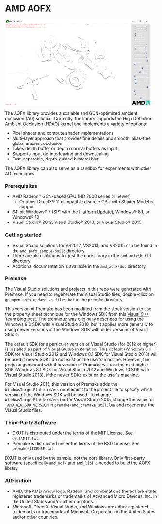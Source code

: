 # AMD AOFX

<img src="amd_aofx_sample/media/Thumbnail.png" width="480" height="285" />

The AOFX library provides a scalable and GCN-optimized ambient occlusion (AO) solution. Currently, the library supports the High Definition Ambient Occlusion (HDAO) kernel and implements a variety of options:
* Pixel shader and compute shader implementations
* Multi-layer approach that provides fine details and smooth, alias-free global ambient occlusion
* Takes depth buffer or depth+normal buffers as input
* Supports input de-interleaving and downscaling
* Fast, separable, depth-guided bilateral blur

The AOFX library can also serve as a sandbox for experiments with other AO techniques

### Prerequisites
* AMD Radeon&trade; GCN-based GPU (HD 7000 series or newer)
  * Or other DirectX&reg; 11 compatible discrete GPU with Shader Model 5 support 
* 64-bit Windows&reg; 7 (SP1 with the [Platform Update](https://msdn.microsoft.com/en-us/library/windows/desktop/jj863687.aspx)), Windows&reg; 8.1, or Windows&reg; 10
* Visual Studio&reg; 2012, Visual Studio&reg; 2013, or Visual Studio&reg; 2015

### Getting started
* Visual Studio solutions for VS2012, VS2013, and VS2015 can be found in the `amd_aofx_sample\build` directory.
* There are also solutions for just the core library in the `amd_aofx\build` directory.
* Additional documentation is available in the `amd_aofx\doc` directory.

### Premake
The Visual Studio solutions and projects in this repo were generated with Premake. If you need to regenerate the Visual Studio files, double-click on `gpuopen_aofx_update_vs_files.bat` in the `premake` directory.

This version of Premake has been modified from the stock version to use the property sheet technique for the Windows SDK from this [Visual C++ Team blog post](http://blogs.msdn.com/b/vcblog/archive/2012/11/23/using-the-windows-8-sdk-with-visual-studio-2010-configuring-multiple-projects.aspx). The technique was originally described for using the Windows 8.0 SDK with Visual Studio 2010, but it applies more generally to using newer versions of the Windows SDK with older versions of Visual Studio.

The default SDK for a particular version of Visual Studio (for 2012 or higher) is installed as part of Visual Studio installation. This default (Windows 8.0 SDK for Visual Studio 2012 and Windows 8.1 SDK for Visual Studio 2013) will be used if newer SDKs do not exist on the user's machine. However, the projects generated with this version of Premake will use the next higher SDK (Windows 8.1 SDK for Visual Studio 2012 and Windows 10 SDK with Visual Studio 2013), if the newer SDKs exist on the user's machine.

For Visual Studio 2015, this version of Premake adds the `WindowsTargetPlatformVersion` element to the project file to specify which version of the Windows SDK will be used. To change `WindowsTargetPlatformVersion` for Visual Studio 2015, change the value for `_AMD_WIN_SDK_VERSION` in `premake\amd_premake_util.lua` and regenerate the Visual Studio files.

### Third-Party Software
* DXUT is distributed under the terms of the MIT License. See `dxut\MIT.txt`.
* Premake is distributed under the terms of the BSD License. See `premake\LICENSE.txt`.

DXUT is only used by the sample, not the core library. Only first-party software (specifically `amd_aofx` and `amd_lib`) is needed to build the AOFX library.

### Attribution
* AMD, the AMD Arrow logo, Radeon, and combinations thereof are either registered trademarks or trademarks of Advanced Micro Devices, Inc. in the United States and/or other countries.
* Microsoft, DirectX, Visual Studio, and Windows are either registered trademarks or trademarks of Microsoft Corporation in the United States and/or other countries.
